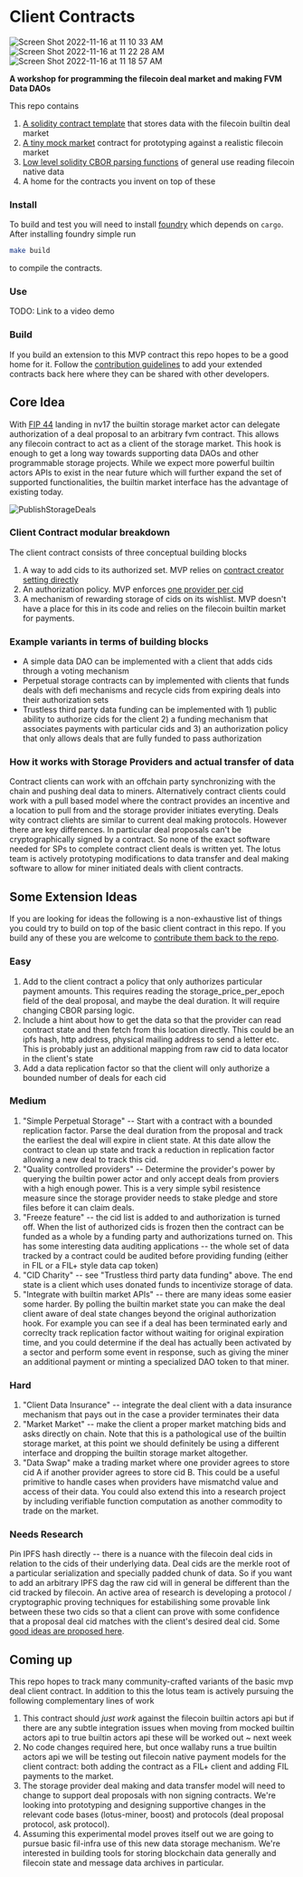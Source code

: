 # Client Contracts
![Screen Shot 2022-11-16 at 11 10 33 AM](https://user-images.githubusercontent.com/5515260/202233423-691bca60-06b7-41d1-a808-e182119778ec.png)![Screen Shot 2022-11-16 at 11 22 28 AM](https://user-images.githubusercontent.com/5515260/202236079-cbb4d257-5abf-458f-b18f-775ceca29170.png)
![Screen Shot 2022-11-16 at 11 18 57 AM](https://user-images.githubusercontent.com/5515260/202235551-09c82221-0e5f-4e3c-aa36-fd2fbe170f20.png)

**A workshop for programming the filecoin deal market and making FVM Data DAOs**

This repo contains 
1. [A solidity contract template](https://github.com/lotus-web3/client-contract/blob/main/src/DealClient.sol#L15) that stores data with the filecoin builtin deal market
2. [A tiny mock market](https://github.com/lotus-web3/client-contract/blob/main/src/DealClient.sol#L7) contract for prototyping against a realistic filecoin market
3. [Low level solidity CBOR parsing functions](https://github.com/lotus-web3/client-contract/blob/main/src/CBORParse.sol#L129) of general use reading filecoin native data
4. A home for the contracts you invent on top of these 

### Install

To build and test you will need to install [foundry](https://github.com/foundry-rs/foundry/blob/master/README.md) which depends on `cargo`.  After installing foundry simple run

```sh
make build
```

to compile the contracts.

### Use

TODO: Link to a video demo

### Build

If you build an extension to this MVP contract this repo hopes to be a good home for it.  Follow the [contribution guidelines](https://github.com/lotus-web3/client-contract/blob/main/CONTRIBUTING.md) to add your extended contracts back here where they can be shared with other developers.


## Core Idea

With [FIP 44](https://github.com/filecoin-project/FIPs/blob/master/FIPS/fip-0044.md) landing in nv17 the builtin storage market actor can delegate authorization of a deal proposal to an arbitrary fvm contract.  This allows any filecoin contract to act as a client of the storage market.  This hook is enough to get a long way towards supporting data DAOs and other programmable storage projects.  While we expect more powerful builtin actors APIs to exist in the near future which will further expand the set of supported functionalities, the builtin market interface has the advantage of existing today.

![PublishStorageDeals](https://user-images.githubusercontent.com/5515260/202312700-d47d90a0-245d-4a90-afc4-f2a3a0c3960e.png)


### Client Contract modular breakdown

The client contract consists of three conceptual building blocks
1. A way to add cids to its authorized set.  MVP relies on [contract creator setting directly](https://github.com/lotus-web3/client-contract/blob/main/src/DealClient.sol#L30)
2. An authorization policy. MVP enforces [one provider per cid](https://github.com/lotus-web3/client-contract/blob/main/src/DealClient.sol#L36)
3. A mechanism of rewarding storage of cids on its wishlist. MVP doesn't have a place for this in its code and relies on the filecoin builtin market for payments.

### Example variants in terms of building blocks
* A simple data DAO can be implemented with a client that adds cids through a voting mechanism
* Perpetual storage contracts can by implemented with clients that funds deals with defi mechanisms and recycle cids from expiring deals into their authorization sets
* Trustless third party data funding can be implemented with 1) public ability to authorize cids for the client 2) a funding mechanism that associates payments with particular cids and 3) an authorization policy that only allows deals that are fully funded to pass authorization


### How it works with Storage Providers and actual transfer of data

Contract clients can work with an offchain party synchronizing with the chain and pushing deal data to miners. Alternatively contract clients could work with a pull based model where the contract provides an incentive and a location to pull from and the storage provider initiates everyting.  Deals wity contract cliehts are similar to current deal making protocols.  However there are key differences. In particular deal proposals can't be cryptographically signed by a contract. So none of the exact software needed for SPs to complete contract client deals is written yet.  The lotus team is actively prototyping modifications to data transfer and deal making software to allow for miner initiated deals with client contracts.

## Some Extension Ideas

If you are looking for ideas the following is a non-exhaustive list of things you could try to build on top of the basic client contract in this repo.  If you build any of these you are welcome to [contribute them back to the repo](https://github.com/lotus-web3/client-contract/blob/main/CONTRIBUTING.md).


### Easy
1. Add to the client contract a policy that only authorizes particular payment amounts.  This requires reading the storage_price_per_epoch field of the deal proposal, and maybe the deal duration.  It will require changing CBOR parsing logic.
2. Include a hint about how to get the data so that the provider can read contract state and then fetch from this location directly.  This could be an ipfs hash, http address, physical mailing address to send a letter etc.  This is probably just an additional mapping from raw cid to data locator in the client's state
3. Add a data replication factor so that the client will only authorize a bounded number of deals for each cid

### Medium
1. "Simple Perpetual Storage" -- Start with a contract with a bounded replication factor.  Parse the deal duration from the proposal and track the earliest the deal will expire in client state.  At this date allow the contract to clean up state and track a reduction in replication factor allowing a new deal to track this cid.
2. "Quality controlled providers" -- Determine the provider's power by querying the builtin power actor and only accept deals from proviers with a high enough power. This is a very simple sybil resistence measure since the storage provider needs to stake pledge and store files before it can claim deals.
3. "Freeze feature" -- the cid list is added to and authorization is turned off.  When the list of authorized cids is frozen then the contract can be funded as a whole by a funding party and authorizations turned on.  This has some interesting data auditing applications -- the whole set of data tracked by a contract could be audited before providing funding (either in FIL or a FIL+ style data cap token)
4. "CID Charity" -- see "Trustless third party data funding" above.  The end state is a client which uses donated funds to incentivize storage of data.
3. "Integrate with builtin market APIs" -- there are many ideas some easier some harder.  By polling the builtin market state you can make the deal client aware of deal state changes beyond the original authorization hook.  For example you can see if a deal has been terminated early and correclty track replication factor without waiting for original expiration time, and you could determine if the deal has actually been activated by a sector and perform some event in response, such as giving the miner an additional payment or minting a specialized DAO token to that miner.


### Hard

1. "Client Data Insurance" -- integrate the deal client with a data insurance mechanism that pays out in the case a provider terminates their data
2. "Market Market" -- make the client a proper market matching bids and asks directly on chain.  Note that this is a pathological use of the builtin storage market, at this point we should definitely be using a different interface and dropping the builtin storage market altogether.
3. "Data Swap" make a trading market where one provider agrees to store cid A if another provider agrees to store cid B.  This could be a useful primitive to handle cases when providers have mismatchd value and access of their data.  You could also extend this into a research project by including verifiable function computation as another commodity to trade on the market.


### Needs Research

Pin IPFS hash directly -- there is a nuance with the filecoin deal cids in relation to the cids of their underlying data. Deal cids are the merkle root of a particular serialization and specially padded chunk of data.  So if you want to add an arbitrary IPFS dag the raw cid will in general be different than the cid tracked by filecoin.  An active area of research is developing a protocol / cryptographic proving techniques for estabilishing some provable link between these two cids so that a client can prove with some confidence that a proposal deal cid matches with the client's desired deal cid.  Some [good ideas are proposed here](https://www.notion.so/pl-strflt/Proposal-Non-interactive-Proof-of-Wrong-Merkle-Tree-Translation-9736f54e911241ce8bfb23b9cee29709).


## Coming up

This repo hopes to track many community-crafted variants of the basic mvp deal client contract.  In addition to this the lotus team is actively pursuing the following complementary lines of work

1. This contract should *just work* against the filecoin builtin actors api but if there are any subtle integration issues when moving from mocked builtin actors api to true builtin actors api these will be worked out ~ next week
2. No code changes required here, but once wallaby runs a true builtin actors api we will be testing out filecoin native payment models for the client contract: both adding the contract as a FIL+ client and adding FIL payments to the market.
3. The storage provider deal making and data transfer model will need to change to support deal proposals with non signing contracts.  We're looking into prototyping and designing supportive changes in the relevant code bases (lotus-miner, boost) and protocols (deal proposal protocol, ask protocol).
4. Assuming this experimental model proves itself out we are going to pursue basic fil-infra use of this new data storage mechanism.  We're interested in building tools for storing blockchain data generally and filecoin state and message data archives in particular.
